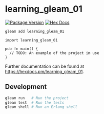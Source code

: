 # learning_gleam_01

[![Package Version](https://img.shields.io/hexpm/v/learning_gleam_01)](https://hex.pm/packages/learning_gleam_01)
[![Hex Docs](https://img.shields.io/badge/hex-docs-ffaff3)](https://hexdocs.pm/learning_gleam_01/)

```sh
gleam add learning_gleam_01
```
```gleam
import learning_gleam_01

pub fn main() {
  // TODO: An example of the project in use
}
```

Further documentation can be found at <https://hexdocs.pm/learning_gleam_01>.

## Development

```sh
gleam run   # Run the project
gleam test  # Run the tests
gleam shell # Run an Erlang shell
```
